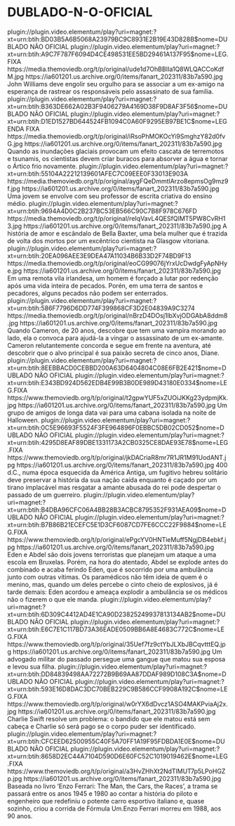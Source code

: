# DUBLADO-N-O-OFICIAL







<item>
<title>[COLOR silver][B] AMONG THE WILLOWS ( DUBLADO NÃO OFICIAL ) [/COLOR][/B][COLOR yellow]  FULL HD  [B][/COLOR][/B]</title>
<link>plugin://plugin.video.elementum/play?uri=magnet:?xt=urn:btih:BD03B5A6B5068A23979BC9C8931E2B19E43D828B$nome=DUBLADO NÃO OFICIAL</link>
<link>plugin://plugin.video.elementum/play?uri=magnet:?xt=urn:btih:A9C7F787F6094D4CE498531EE5BD29461A137F95$nome=LEG. FIXA</link>
<thumbnail>https://media.themoviedb.org/t/p/original/ude1d7OhBBIIa1Q8WLQACCoKdfM.jpg</thumbnail>
<fanart>https://ia601201.us.archive.org/0/items/fanart_202311/83b7a590.jpg</fanart>
<info> John Williams deve engolir seu orgulho para se associar a um ex-amigo na esperança de rastrear os responsáveis ​​pelo assassinato de sua família.</info>
</item>

<item>
<title>[COLOR silver][B] AMERICA IS SINKING [/COLOR][/B][COLOR yellow]  FULL HD  [B][/COLOR][/B]</title>
<link>plugin://plugin.video.elementum/play?uri=magnet:?xt=urn:btih:B363DE662A02B3F9406279A4169D38F9D8AF3F56$nome=DUBLADO  NÃO OFICIAL</link>
<link>plugin://plugin.video.elementum/play?uri=magnet:?xt=urn:btih:D1ED1527BD644524FB1094C0A60F9295EB97BE1C$nome=LEGENDA FIXA</link>
<thumbnail>https://media.themoviedb.org/t/p/original/iRsoPhMOKOcYi9SmghzY82d0fvG.jpg</thumbnail>
<fanart>https://ia601201.us.archive.org/0/items/fanart_202311/83b7a590.jpg</fanart>
<info>Quando as inundações glaciais provocam um efeito cascata de terremotos e tsunamis, os cientistas devem criar buracos para absorver a água e tornar o Ártico frio novamente.</info>
</item>

<item>
<title>[COLOR silver][B] MILLERS GIRLS [/COLOR][/B][COLOR yellow]  FULL HD  [B][/COLOR][/B]</title>
<link>plugin://plugin.video.elementum/play?uri=magnet:?xt=urn:btih:55104A22212139601AFEC7C09EEE0F33013E903A</link>
<thumbnail>https://media.themoviedb.org/t/p/original/aygFQeDmmtlArzo8epmsOg9mz9f.jpg</thumbnail>
<fanart>https://ia601201.us.archive.org/0/items/fanart_202311/83b7a590.jpg</fanart>
<info>Uma jovem se envolve com seu professor de escrita criativa do ensino médio.</info>
</item>

<item>
<title>[COLOR silver][B] POBRES CRIATURAS  LEG. FIXA [/COLOR][/B][COLOR yellow]  FULL HD  [B][/COLOR][/B]</title>
<link>plugin://plugin.video.elementum/play?uri=magnet:?xt=urn:btih:9694A4D0C2B237BC53EB566C90C7B8F978C676FD</link>
<thumbnail>https://media.themoviedb.org/t/p/original/reIqVavL4QESfQIMT5PW8CvRH13.jpg</thumbnail>
<fanart>https://ia601201.us.archive.org/0/items/fanart_202311/83b7a590.jpg</fanart>
<info> A história de amor e escândalo de Bella Baxter, uma bela mulher que é trazida de volta dos mortos por um excêntrico cientista na Glasgow vitoriana.</info>
</item>

<item>
<title>[COLOR silver][B] IN THE LAND OF SAINTS AND SINNERS [/COLOR][/B][COLOR yellow]  FULL HD  [B][/COLOR][/B]</title>
<link>plugin://plugin.video.elementum/play?uri=magnet:?xt=urn:btih:20EA096AEE3E9DEA47A11034B6B33D2F74BD9F13</link>
<thumbnail>https://media.themoviedb.org/t/p/original/eoCG99076jYrxUcDwdgFyApNHye.jpg</thumbnail>
<fanart>https://ia601201.us.archive.org/0/items/fanart_202311/83b7a590.jpg</fanart>
<info> Em uma remota vila irlandesa, um homem é forçado a lutar por redenção após uma vida inteira de pecados. Porén, em uma terra de santos e pecadores, alguns pecados não podem ser enterrados.</info>
</item>

<item>
<title>[COLOR silver][B] THE VAMPIRE NEXT DOOR [/COLOR][/B][COLOR yellow]  FULL HD  [B][/COLOR][/B]</title>
<link>plugin://plugin.video.elementum/play?uri=magnet:?xt=urn:btih:586F7796D6DD774F399868CF3D2E04839A9C3274</link>
<thumbnail>https://media.themoviedb.org/t/p/original/nBrzD4DOsj1lbXvjODGAbA8ddm8.jpg</thumbnail>
<fanart>https://ia601201.us.archive.org/0/items/fanart_202311/83b7a590.jpg</fanart>
<info> Quando Cameron, de 20 anos, descobre que tem uma vampira morando ao lado, ela o convoca para ajudá-la a vingar o assassinato de um ex-amante. Cameron relutantemente concorda e segue em frente na aventura, até descobrir que o alvo principal é sua paixão secreta de cinco anos, Diane.</info>
</item>

<item>
<title>[COLOR silver][B] 1962 HALLOWEEN MASSACRE ( LEG.) [/COLOR][/B][COLOR yellow]  FULL HD  [B][/COLOR][/B]</title>
<link>plugin://plugin.video.elementum/play?uri=magnet:?xt=urn:btih:8EEBBACD0CEBBD200A63D6404804C08E6FB2E421$nome=DUBLADO NÃO OFICIAL</link>
<link>plugin://plugin.video.elementum/play?uri=magnet:?xt=urn:btih:E343BD924D562EDB4E99B3B0DE989D43180E0334$nome=LEG.FIXA</link>
<thumbnail>https://www.themoviedb.org/t/p/original/t2gpwYUF5xZUOiJKKg23ydpmjKk.jpg</thumbnail>
<fanart>https://ia601201.us.archive.org/0/items/fanart_202311/83b7a590.jpg</fanart>
<info> Um grupo de amigos de longa data vai para uma cabana isolada na noite de Halloween.</info>
</item>

<item>
<title>[COLOR silver][B] THE OATH [/COLOR][/B][COLOR yellow]  FULL HD  [B][/COLOR][/B]</title>
<link>plugin://plugin.video.elementum/play?uri=magnet:?xt=urn:btih:0C5E96693F5524F3FE964896F0EBBC5DB02CD052$nome=DUBLADO NÃO OFICIAL</link>
<link>plugin://plugin.video.elementum/play?uri=magnet:?xt=urn:btih:4295D8EAF89DBE1331173A2CB0325CE8DAE93E78$nome=LEG.FIXA</link>
<thumbnail>https://www.themoviedb.org/t/p/original/jkDACriaR8mr7R1JR1M91UodANT.jpg</thumbnail>
<fanart>https://ia601201.us.archive.org/0/items/fanart_202311/83b7a590.jpg</fanart>
<info> 400 d.C., numa época esquecida da América Antiga, um fugitivo hebreu solitário deve preservar a história da sua nação caída enquanto é caçado por um tirano implacável mas resgatar a amante abusada do rei pode despertar o passado de um guerreiro.</info>
</item>

<item>
<title>[COLOR silver][B] THE SHIFT ( LEG.) [/COLOR][/B][COLOR yellow]  FULL HD  [B][/COLOR][/B]</title>
<link>plugin://plugin.video.elementum/play?uri=magnet:?xt=urn:btih:B4DBA96CFC06A4BB28B3ACBC8795352F931AEA09$nome=DUBLADO NÃO OFICIAL</link>
<link>plugin://plugin.video.elementum/play?uri=magnet:?xt=urn:btih:B7B86B21ECEFC5E1D3CF6087CD7FE6CCC22F9884$nome=LEG.FIXA</link>
<thumbnail>https://www.themoviedb.org/t/p/original/ePgcYV0HNTieMuff5NgjDB4ebkf.jpg</thumbnail>
<fanart>https://ia601201.us.archive.org/0/items/fanart_202311/83b7a590.jpg</fanart>
<info>Eden e Abdel são dois jovens terroristas que planejam um ataque a uma escola em Bruxelas. Porém, na hora do atentado, Abdel se explode antes do combinado e acaba ferindo Eden, que é socorrido por uma ambulância junto com outras vítimas. Os paramédicos não têm ideia de quem é o menino, mas, quando um deles percebe o cinto cheio de explosivos, já é tarde demais: Eden acordou e ameaça explodir a ambulância se os médicos não o fizerem o que ele manda.</info>
</item>

<item>
<title>[COLOR silver][B] DUE JUSTICE ( LEG. ) [/COLOR][/B][COLOR yellow]  FULL HD  [B][/COLOR][/B]</title>
<link>plugin://plugin.video.elementum/play?uri=magnet:?xt=urn:btih:6D309C4412AD4E1CA90D23825249937813134AB2$nome=DUBLADO NÃO OFICIAL</link>
<link>plugin://plugin.video.elementum/play?uri=magnet:?xt=urn:btih:E6C7E1C117BD73A36EADE0509BB6A8E4683C772C$nome=LEG.FIXA</link>
<thumbnail>https://www.themoviedb.org/t/p/original/35Uef7fz9ctYbJLXbJBCqvtttEQ.jpg</thumbnail>
<fanart>https://ia601201.us.archive.org/0/items/fanart_202311/83b7a590.jpg</fanart>
<info> Um advogado militar do passado persegue uma gangue que matou sua esposa e levou sua filha.</info>
</item>

<item>
<title>[COLOR silver][B] FAST CHARLIE ( LEG. ) [/COLOR][/B][COLOR yellow]  FULL HD  [B][/COLOR][/B]</title>
<link>plugin://plugin.video.elementum/play?uri=magnet:?xt=urn:btih:DD84839498AA72272B9B69AA87DDAF989D108C3A$nome=DUBLADO NÃO OFICIAL</link>
<link>plugin://plugin.video.elementum/play?uri=magnet:?xt=urn:btih:593E16D8DAC3DC70BEB229C9B586CCF9908A192C$nome=LEG.FIXA</link>
<thumbnail>https://www.themoviedb.org/t/p/original/w0rYX6dDvcz1ASO4MAKPviaAj2x.jpg</thumbnail>
<fanart>https://ia601201.us.archive.org/0/items/fanart_202311/83b7a590.jpg</fanart>
<info> Charlie Swift resolve um problema: o bandido que ele matou está sem cabeça e Charlie só será pago se o corpo puder ser identificado.</info>
</item>

<item>
<title>[COLOR silver][B] FERRARI ( LEG. ) [/COLOR][/B][COLOR yellow]  FULL HD  [B][/COLOR][/B]</title>
<link>plugin://plugin.video.elementum/play?uri=magnet:?xt=urn:btih:CFCEED62500955C40F5A70FF1A19F95FDBDA1E0E$nome=DUBLADO NÃO OFICIAL</link>
<link>plugin://plugin.video.elementum/play?uri=magnet:?xt=urn:btih:8658D2EC44A7104D590D6E60FC52C1019019462E$nome=LEG.FIXA</link>
<thumbnail>https://www.themoviedb.org/t/p/original/a3HvZHhXt2NdTlMUT7p5LPoHGZp.jpg</thumbnail>
<fanart>https://ia601201.us.archive.org/0/items/fanart_202311/83b7a590.jpg</fanart>
<info> Baseada no livro ‘Enzo Ferrari: The Man, the Cars, the Races’, a trama se passará entre os anos 1945 e 1980 ao contar a história do piloto e engenheiro que redefiniu o potente carro esportivo italiano e, quase sozinho, criou a corrida de Fórmula Um.Enzo Ferrari morreu em 1988, aos 90 anos.</info>
</item>





